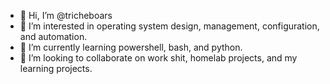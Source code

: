 - 👋 Hi, I’m @tricheboars
- 👀 I’m interested in operating system design, management, configuration, and automation.
- 🌱 I’m currently learning powershell, bash, and python.
- 💞️ I’m looking to collaborate on work shit, homelab projects, and my learning projects.

<!---
tricheboars/tricheboars is a ✨ special ✨ repository because its `README.md` (this file) appears on your GitHub profile.
You can click the Preview link to take a look at your changes.
--->
